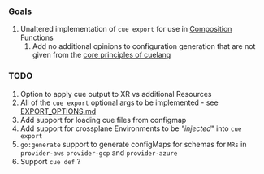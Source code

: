 ### Goals

1. Unaltered implementation of `cue export` for use in [Composition Functions](https://docs.crossplane.io/latest/concepts/composition-functions/)
   1. Add no additional opinions to configuration generation that are not given from the [core principles of cuelang](https://cuelang.org/docs/about/#philosophy-and-principles)

### TODO

1. Option to apply cue output to XR vs additional Resources
1. All of the `cue export` optional args to be implemented - see [EXPORT_OPTIONS.md](EXPORT_OPTIONS.md)
1. Add support for loading cue files from configmap
1. Add support for crossplane Environments to be _"injected_" into `cue export`
1. `go:generate` support to generate configMaps for schemas for `MRs` in `provider-aws` `provider-gcp` and `provider-azure`
1. Support `cue def` ?